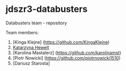 # jdszr3-databusters
Databusters team - repository

Team members:
1. [Kinga Klejne] (https://github.com/KingaKlejne)
2. [Katarzyna Hewelt](https://github.com/kasiahewelt)
3. [Karolina Mastalerz] (https://github.com/karolinamst)
4. [Piotr Nowicki] (https://github.com/piotrnowicki1510)
5. [Dariusz Starosta]
